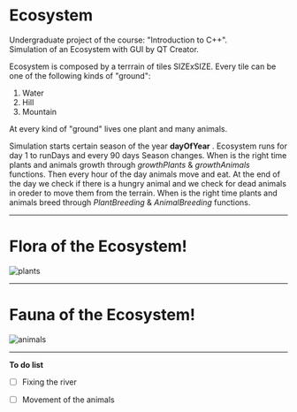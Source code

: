 # Ecosystem
Undergraduate project of the course: "Introduction to C++".  
Simulation of an Ecosystem with GUI by QT Creator.

Ecosystem is composed by a terrrain of tiles SIZExSIZE. Every tile can be one of the following kinds of "ground":

1. Water
2. Hill
3. Mountain

At every kind of "ground" lives one plant and many animals. 


Simulation starts certain season of the year  **dayOfYear** .
Ecosystem runs for day 1 to runDays and every 90 days Season changes.
When is the right time plants and animals growth through *growthPlants* & *growthAnimals* functions.
Then every hour of the day animals move and eat.
At the end of the day we check if there is a hungry animal and we check for dead animals in oreder to move them from the terrain.
When is the right time plants and animals breed through *PlantBreeding* & *AnimalBreeding* functions.

---

# Flora of the Ecosystem!

![plants](https://user-images.githubusercontent.com/32977750/47605287-41e8b580-da0d-11e8-9556-63108b4b5fd8.JPG)

___

# Fauna of the Ecosystem!
![animals](https://user-images.githubusercontent.com/32977750/47617021-6eafd200-dacc-11e8-90b3-05751e159b5d.JPG)

<!--- this is a way to put a horizontal rule -->
*** 

**To do list**

- [ ] Fixing the river
- [ ] Movement of the animals



